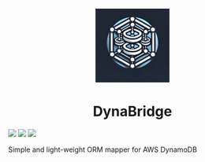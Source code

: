 <p align="center">
  <img alt="dynabridge logo" height="150px" src="./static/logo.jpg" />  
</p>
<h1 align="center">DynaBridge</h1>

![](https://img.shields.io/github/license/kasleet/dynabridge?style=flat)
[![](https://img.shields.io/github/actions/workflow/status/kasleet/dynabridge/ci.yml?style=flat)](https://github.com/kasleet/dynabridge/actions/workflows/ci.yml)
[![](https://img.shields.io/npm/v/dynabridge?style=flat)](https://www.npmjs.com/package/dynabridge)

Simple and light-weight ORM mapper for AWS DynamoDB